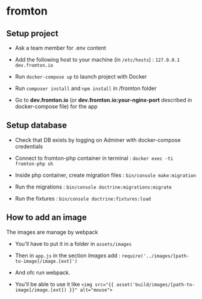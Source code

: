 # fromton

## Setup project

- Ask a team member for .env content

- Add the following host to your machine (in `/etc/hosts`) : `127.0.0.1 dev.fromton.io`

- Run `docker-compose up` to launch project with Docker

- Run `composer install` and `npm install` in /fromton folder

- Go to **dev.fromton.io** (or **dev.fromton.io:your-nginx-port** described in docker-compose file) for the app

## Setup database

- Check that DB exists by logging on Adminer with docker-compose credentials

- Connect to fromton-php container in terminal : `docker exec -ti fromton-php sh`

- Inside php container, create migration files : `bin/console make:migration`

- Run the migrations : `bin/console doctrine:migrations:migrate`

- Run the fixtures : `bin/console doctrine:fixtures:load`


## How to add an image
The images are manage by webpack

 - You'll have to put it in a folder in `assets/images`

 - Then in `app.js` in the section *Images* add : `require('../images/[path-to-image]/image.[ext]')`

 - And ofc run webpack. 
 
 - You'll be able to use it like `<img src="{{ asset('build/images/[path-to-image]/image.[ext]) }}" alt="mouse">`
